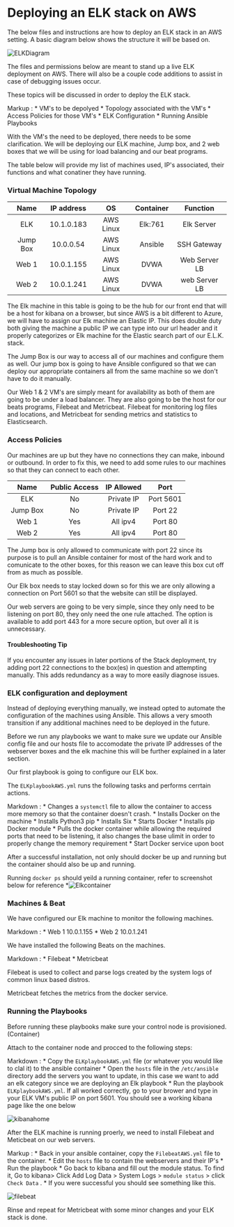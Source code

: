 # Deploying an ELK stack on AWS

The below files and instructions are how to deploy an ELK stack in an AWS setting. A basic diagram below shows the structure it will be based on.

![ELKDiagram](https://user-images.githubusercontent.com/82848972/128159671-f6e0344c-c7e3-4367-88f5-e9fa2684e05d.png)

The files and permissions below are meant to stand up a live ELK deployment on AWS. There will also be a couple code additions to assist in case of debugging issues occur.

These topics will be discussed in order to deploy the ELK stack.

Markup : * VM's to be depolyed
           * Topology associated with the VM's
         * Access Policies for those VM's
         * ELK Configuration
         * Running Ansible Playbooks

With the VM's the need to be deployed, there needs to be some clarification. We will be deploying our ELK machine, Jump box, and 2 web boxes that we will be using for load balancing and our beat programs.

The table below will provide my list of machines used, IP's associated, their functions and what conatiner they have running.

### Virtual Machine Topology

Name | IP address | OS | Container | Function
| :---: | :---: | :---: | :---: | :---: 
ELK | 10.1.0.183 | AWS Linux | Elk:761 | Elk Server
Jump Box | 10.0.0.54 | AWS Linux | Ansible | SSH Gateway
Web 1 | 10.0.1.155 | AWS Linux | DVWA | Web Server LB 
Web 2 | 10.0.1.241 | AWS Linux | DVWA | web Server LB

The Elk machine in this table is going to be the hub for our front end that will be a host for kibana on a browser, but since AWS is a bit different to Azure, we will have to assign our Elk machine an Elastic IP. This does double duty both giving the machine a public IP we can type into our url header and it properly categorizes or Elk machine for the Elastic search part of our E.L.K. stack.

The Jump Box is our way to access all of our machines and configure them as well. Our jump box is going to have Ansible configured so that we can deploy our appropriate containers all from the same machine so we don't have to do it manually.

Our Web 1 & 2 VM's are simply meant for availability as both of them are going to be under a load balancer. They are also going to be the host for our beats programs, Filebeat and Metricbeat. Filebeat for monitoring log files and locations, and Metricbeat for sending metrics and statistics to Elasticsearch.

### Access Policies

Our machines are up but they have no connections they can make, inbound or outbound. In order to fix this, we need to add some rules to our machines so that they can connect to each other.

Name | Public Access | IP Allowed | Port
| :---: | :---: | :---: | :---:
ELK | No | Private IP | Port 5601
Jump Box | No | Private IP | Port 22
Web 1 | Yes | All ipv4 | Port 80
Web 2 | Yes | All ipv4 | Port 80

The Jump box is only allowed to communicate with port 22 since its purpose is to pull an Ansible container for most of the hard work and to comunicate to the other boxes, for this reason we can leave this box cut off from as much as possible.

Our Elk box needs to stay locked down so for this we are only allowing a connection on Port 5601 so that the website can still be displayed. 

Our web servers are going to be very simple, since they only need to be listening on port 80, they only need the one rule attached. The option is available to add port 443 for a more secure option, but over all it is unnecessary.

#### Troubleshooting Tip

If you encounter any issues in later portions of the Stack deployment, try adding port 22 connections to the box(es) in question and attempting manually. This adds redundancy as a way to more easily diagnose issues.

### ELK configuration and deployment

Instead of deploying everything manually, we instead opted to automate the configuration of the machines using Ansible. This allows a very smooth transition if any additional machines need to be deployed in the future.

Before we run any playbooks we want to make sure we update our Ansible config file and our hosts file to accomodate the private IP addresses of the webserver boxes and the elk machine this will be further explained in a later section.

Our first playbook is going to configure our ELK box.

The `ELKplaybookAWS.yml` runs the following tasks and performs cerrtain actions.

Markdown : * Changes a `systemctl` file to allow the container to access more memory so that the container doesn't crash.
           * Installs Docker on the machine
           * Installs Python3 pip
           * Installs Six
           * Starts Docker
           * Installs pip Docker module
           * Pulls the docker container while allowing the required ports that need to be listening, it also changes the base ulimit in order to properly change the memory requirement
           * Start Docker service upon boot

After a successful installation, not only should docker be up and running but the container should also be up and running.

Running `docker ps` should yeild a running container, refer to screenshot below for reference
*![Elkcontainer](https://user-images.githubusercontent.com/82848972/128278101-02cb2591-d867-4e4c-a7b5-256d907c5cf6.PNG)

### Machines & Beat

We have configured our Elk machine to monitor the following machines.

Markdown : * Web 1 10.0.1.155
           * Web 2 10.0.1.241

We have installed the following Beats on the machines.

Markdown : * Filebeat
           * Metricbeat

Filebeat is used to collect and parse logs created by the system logs of common linux based distros.

Metricbeat fetches the metrics from the docker service.

### Running the Playbooks

Before running these playbooks make sure your control node is provisioned. (Container)

Attach to the container node and procced to the following steps:

Markdown : * Copy the `ELKplaybookAWS.yml` file (or whatever you would like to clal it) to the ansible container
           * Open the `hosts` file in the `/etc/ansible` directory add the servers you want to update, in this case we want to add an elk category since we are deploying an Elk playbook
           * Run the playbook `ELKplaybookAWS.yml`. If all worked correctly, go to your brower and type in your ELK VM's public IP on port 5601. You should see a working kibana page like the one below

 ![kibanahome](https://user-images.githubusercontent.com/82848972/128301344-1032acb7-6597-42c9-b9d8-998cc7d33089.PNG)

 After the ELK machine is running proerly, we need to install Filebeat and Meticbeat on our web servers.

 Markup : * Back in your ansible container, copy the `FilebeatAWS.yml` file to the container.
          * Edit the `hosts` file to contain the webservers and their IP's
          * Run the playbook
          * Go back to kibana and fill out the module status. To find it, Go to kibana> Click Add Log Data > System Logs > `module status` > click `Check Data` . 
          * If you were successful you should see something like this.

![filebeat](https://user-images.githubusercontent.com/82848972/128309453-7e5158f3-c8e4-4395-be1a-dfc04058aea1.PNG)

Rinse and repeat for Metricbeat with some minor changes and your ELK stack is done.
